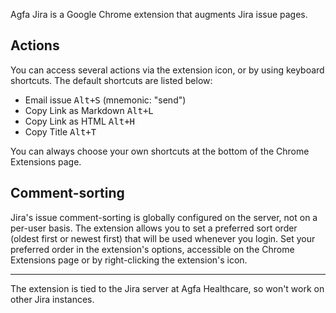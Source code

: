 Agfa Jira is a Google Chrome extension that augments Jira issue pages. 

## Actions

You can access several actions via the extension icon,
or by using keyboard shortcuts.  The default shortcuts are listed
below:

* Email issue <kbd>Alt+S</kbd> (mnemonic: "send")
* Copy Link as Markdown <kbd>Alt+L</kbd>
* Copy Link as HTML <kbd>Alt+H</kbd>
* Copy Title <kbd>Alt+T</kbd>

You can always choose your own shortcuts at the bottom of the Chrome
Extensions page.

## Comment-sorting

Jira's issue comment-sorting is globally configured on the server, not
on a per-user basis. The extension allows you to set a preferred sort
order (oldest first or newest first) that will be used whenever you
login. Set your preferred order in the extension's options, accessible
on the Chrome Extensions page or by right-clicking the extension's icon.

----
The extension is tied to the Jira server at Agfa Healthcare, so won't work on
other Jira instances.
